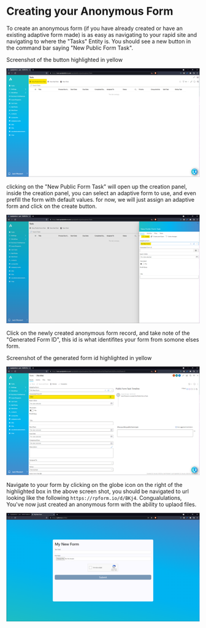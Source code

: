 # Creating your Anonymous Form

To create an anonymous form (if you have already created or have an existing adaptive form made) is as easy as navigating to your rapid site and navigating to where the "Tasks" Entity is. You should see a new button in the command bar saying "New Public Form Task".

<p class="callout info">Screenshot of the button highlighted in yellow</p>

![image-1642840137222.png](./downloaded_image_1705285451631.png)

clicking on the "New Public Form Task" will open up the creation panel, inside the creation panel, you can select an adaptive form to use, and even prefill the form with default values. for now, we will just assign an adaptive form and click on the create button.

![image-1642840302816.png](./downloaded_image_1705285452653.png)

Click on the newly created anonymous form record, and take note of the "Generated Form ID", this id is what identifites your form from somone elses form.

<p class="callout info">Screenshot of the generated form id highlighted in yellow</p>

![image-1642840440817.png](./downloaded_image_1705285453669.png)

Navigate to your form by clicking on the globe icon on the right of the highlighted box in the above screen shot, you should be navigated to url looking like the following `https://rpform.io/d/BKj4`. Congualulations, You've now just created an anonymous form with the ability to uplaod files.

![image-1642840603575.png](./downloaded_image_1705285454701.png)
